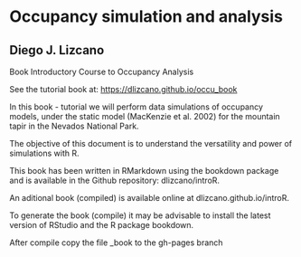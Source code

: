 
# Occupancy simulation and analysis
## Diego J. Lizcano

Book Introductory Course to Occupancy Analysis

See the tutorial book at: https://dlizcano.github.io/occu_book

In this book - tutorial we will perform data simulations of occupancy models, under the static model (MacKenzie et al. 2002) for the mountain tapir in the Nevados National Park.

The objective of this document is to understand the versatility and power of simulations with R.

This book has been written in RMarkdown using the bookdown package and is available in the Github repository: dlizcano/introR.

An aditional book (compiled)  is available online at dlizcano.github.io/introR.

To generate the book (compile) it may be advisable to install the latest version of RStudio and the R package bookdown.

After compile copy the file _book to the gh-pages branch

